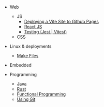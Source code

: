 - Web

  - JS
    - [Deploying a Vite Site to Github Pages](md/vite-deploy.md)
    - [React JS](md/React.md)
    - [Testing (Jest | Vitest)](md/Testing.md)
  - CSS

- Linux & deployments

  - [Make Files](md/Makefile.md)

- Embedded
- Programming
  - [Java](md/Java.md)
  - [Rust](md/Rust.md)
  - [Functional Programming](md/Grokking-simplicity.md)
  - [Using Git](md/Git.md)
